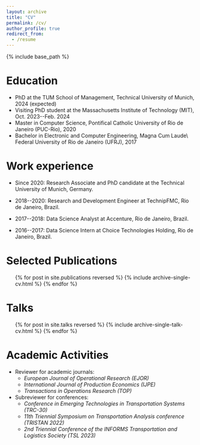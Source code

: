 ```yaml
---
layout: archive
title: "CV"
permalink: /cv/
author_profile: true
redirect_from:
  - /resume
---
```


{% include base_path %}

Education
======
* PhD at the TUM School of Management, Technical University of Munich, 2024 (expected)
* Visiting PhD student at the Massachusetts Institute of Technology (MIT), Oct. 2023--Feb. 2024
* Master in Computer Science, Pontifical Catholic University of Rio de Janeiro (PUC-Rio), 2020
* Bachelor in Electronic and Computer Engineering, Magna Cum Laude\\
Federal University of Rio de Janeiro (UFRJ), 2017

Work experience
======

* Since 2020: Research Associate and PhD candidate at the Technical University of Munich, Germany.

* 2018--2020: Research and Development Engineer at TechnipFMC, Rio de Janeiro, Brazil.

* 2017--2018: Data Science Analyst at Accenture, Rio de Janeiro, Brazil.

* 2016--2017: Data Science Intern at Choice Technologies Holding, Rio de Janeiro, Brazil.
  
Selected Publications
======
  <ul>{% for post in site.publications reversed %}
    {% include archive-single-cv.html %}
  {% endfor %}</ul>
  
Talks
======
  <ul>{% for post in site.talks reversed %}
    {% include archive-single-talk-cv.html  %}
  {% endfor %}</ul>
  
Academic Activities
======
* Reviewer for academic journals:
  * <i>European Journal of Operational Research (EJOR)</i>
  * <i>International Journal of Production Economics (IJPE)</i>
  * <i>Transactions in Operations Research (TOP)</i>
* Subreviewer for conferences:
  * <i>Conference  in Emerging Technologies in Transportation Systems (TRC-30)</i>
  * <i>11th Triennial Symposium on Transportation Analysis conference (TRISTAN 2022)</i>
  * <i>2nd Triennial Conference of the INFORMS Transportation and Logistics Society (TSL 2023)</i>
  
